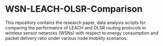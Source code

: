 # WSN-LEACH-OLSR-Comparison
This repository contains the research paper, data analysis scripts for comparing the performance of LEACH and OLSR routing protocols in wireless sensor networks (WSNs) with respect to energy consumption and packet delivery ratio under various node mobility scenarios.
